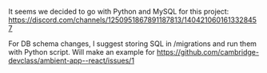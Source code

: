 It seems we decided to go with Python and MySQL for this project: https://discord.com/channels/1250951867891187813/1404210601613328457

For DB schema changes, I suggest storing SQL in /migrations and run them with Python script. Will make an example for https://github.com/cambridge-devclass/ambient-app--react/issues/1
